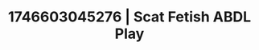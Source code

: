 ---
categories:
- Erotic AI content
- AI lover POV
- AI-generated
- Glowing skin
- Subtle dominance
- Heat of the moment
- ASMR
- Cosplay
image: /assets/images/1746603045276.jpg
layout: post
seo:
  description: Featured content with exclusive ABDL Play, Scat Fetish. HD images available.
  keywords: ABDL Play, Scat Fetish
  og_image: /assets/images/1746603045276.jpg
  schema_type: VisualArtwork
tags:
- '#1746603045276'
- ABDL Play
- Scat Fetish
title: 1746603045276 | Scat Fetish ABDL Play
---